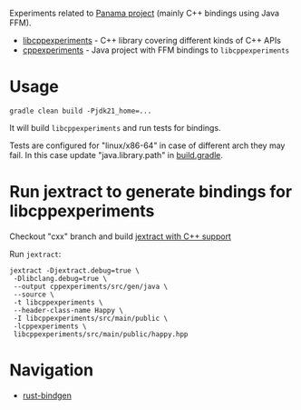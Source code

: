 Experiments related to [Panama project](https://jdk.java.net/panama/) (mainly C++ bindings using Java FFM).
- [libcppexperiments](libcppexperiments) - C++ library covering different kinds of C++ APIs
- [cppexperiments](cppexperiments) - Java project with FFM bindings to `libcppexperiments`

# Usage

```
gradle clean build -Pjdk21_home=...
```

It will build `libcppexperiments` and run tests for bindings.

Tests are configured for "linux/x86-64" in case of different arch they may fail. In this case update "java.library.path" in [build.gradle](cppexperiments/build.gradle). 

# Run jextract to generate bindings for libcppexperiments

Checkout "cxx" branch and build [jextract with C++ support](https://github.com/mcimadamore/jextract.git)

Run `jextract`:

```
jextract -Djextract.debug=true \
 -Dlibclang.debug=true \
 --output cppexperiments/src/gen/java \
 --source \
 -t libcppexperiments \
 --header-class-name Happy \
 -I libcppexperiments/src/main/public \
 -lcppexperiments \
 libcppexperiments/src/main/public/happy.hpp
```

# Navigation

- [rust-bindgen](rust-bindgen/README.md)